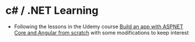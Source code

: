 # c# / .NET Learning

- Following the lessons in the Udemy course [Build an app with ASPNET Core and Angular from scratch](https://www.udemy.com/share/101Wh23@gVjSrMqQRwkQx37P06764PtEplm0dmtmwTTXEpjRp-k5S_vkQUVqC0ds0b1t3cXmhw==/) with some modifications to keep interest